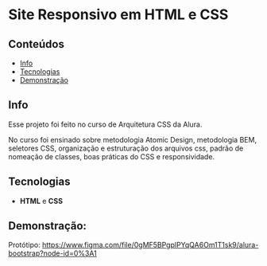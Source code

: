 # Site Responsivo em HTML e CSS

## Conteúdos
* [Info](#info)
* [Tecnologias](#technologias)
* [Demonstração](#demonstração)

## Info

Esse projeto foi feito no curso de Arquitetura CSS da Alura.

No curso foi ensinado sobre metodologia Atomic Design, metodologia BEM, seletores CSS, organização e estruturação dos arquivos css, padrão de nomeação de classes, boas práticas do CSS e responsividade.

## Tecnologias

* **HTML** e **CSS**


## Demonstração:

Protótipo: https://www.figma.com/file/0gMF5BPgplPYqQA6Om1T1sk9/alura-bootstrap?node-id=0%3A1

